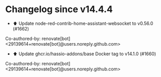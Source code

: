# Changelog since v14.4.4
- ⬆️ Update node-red-contrib-home-assistant-websocket to v0.56.0 (#1662)

Co-authored-by: renovate[bot] <29139614+renovate[bot]@users.noreply.github.com> 
- ⬆️ Update ghcr.io/hassio-addons/base Docker tag to v14.1.0 (#1660)

Co-authored-by: renovate[bot] <29139614+renovate[bot]@users.noreply.github.com> 
